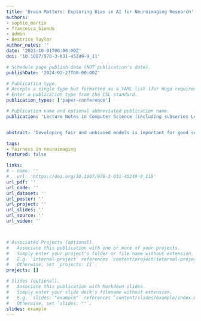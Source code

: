 ```yaml
---
title: 'Brain Matters: Exploring Bias in AI for Neuroimaging Research'
authors:
- sophie_martin
- francesca_biondo
- admin
- Beatrice Taylor
author_notes: ''
date: '2023-10-01T00:00:00Z'
doi: '10.1007/978-3-031-45249-9_11'

# Schedule page publish date (NOT publication's date).
publishDate: '2024-02-27T00:00:00Z'

# Publication type.
# Accepts a single type but formatted as a YAML list (for Hugo requirements).
# Enter a publication type from the CSL standard.
publication_types: ['paper-conference']

# Publication name and optional abbreviated publication name.
publication: 'Lecture Notes in Computer Science (including subseries Lecture Notes in Artificial Intelligence and Lecture Notes in Bioinformatics'


abstract: 'Developing fair and unbiased models is important for good scientific practice and clinical utility. This paper delves into the specific biases associated with artificial intelligence (AI) in neuroimaging research, and highlights the structural issues that underpin them. We propose a range of mitigation strategies, encompassing both behavioural and technical considerations. By recognising these challenges, we can encourage more accurate and equitable insights into neuroimaging research.'

tags:
- fairness in neuroimaging
featured: false

links:
# - name: ''
#   url: 'https://doi.org/10.1007/978-3-031-45249-9_115'
url_pdf: ''
url_code: ''
url_dataset: ''
url_poster: ''
url_project: ''
url_slides: ''
url_source: ''
url_video: ''



# Associated Projects (optional).
#   Associate this publication with one or more of your projects.
#   Simply enter your project's folder or file name without extension.
#   E.g. `internal-project` references `content/project/internal-project/index.md`.
#   Otherwise, set `projects: []`.
projects: []

# Slides (optional).
#   Associate this publication with Markdown slides.
#   Simply enter your slide deck's filename without extension.
#   E.g. `slides: "example"` references `content/slides/example/index.md`.
#   Otherwise, set `slides: ""`.
slides: example
---
```


<!-- {{% callout note %}}
Click the *Cite* button above to demo the feature to enable visitors to import publication metadata into their reference management software.
{{% /callout %}}

{{% callout note %}}
Click the *Slides* button above to demo Academic's Markdown slides feature.
{{% /callout %}}

Supplementary notes can be added here, including [code and math](https://sourcethemes.com/academic/docs/writing-markdown-latex/). -->
